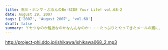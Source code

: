 ```yaml
---
title: 石川・ホンマ・ぶるんのBe-SIDE Your Life! vol.68-2
date: August 29, 2007
tags: ['2007', 'August 2007', 'vol.68']
draft: false
summary: Ｙセツなのか稚拙なのかなんんなのか・・・たっぷりとやってきたメールの嵐に、二本目はそんなコーナーに終始！！うーん、残暑お見舞い申し上げます・・・NAMAE
---
```


http://project-phi.ddo.jp/ishikawa/ishikawa068_2.mp3